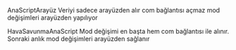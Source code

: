 AnaScriptArayüz 
Veriyi sadece arayüzden alır com bağlantısı açmaz mod değişimleri arayüzden yapılıyor

HavaSavunmaAnaScript
Mod değişimi en başta hem com bağlantısı ile alınır. Sonraki anlık mod değişimleri arayüzden sağlanır
